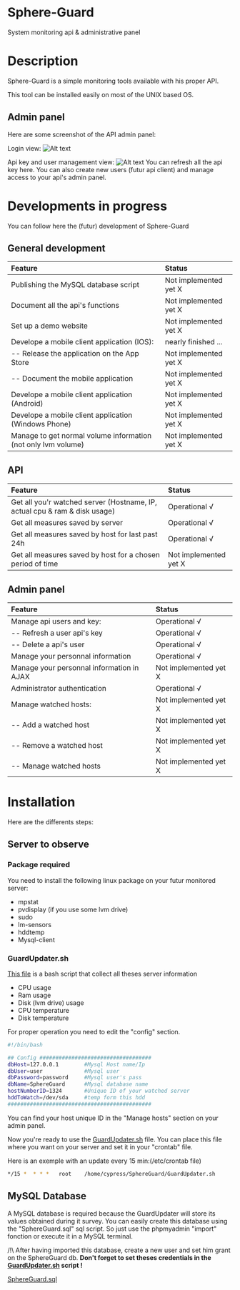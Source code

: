 Sphere-Guard
============

System monitoring api &amp; administrative panel



# Description

Sphere-Guard is a simple monitoring tools available with his proper API.

This tool can be installed easily on most of the UNIX based OS.

## Admin panel

Here are some screenshot of the API admin panel:

Login view:
![Alt text](https://lh4.googleusercontent.com/-qq0ZpTVwVyg/U5N91ITF_nI/AAAAAAAAB80/BR9aGsYAk5Y/w2868-h1598-no/Capture+d%25E2%2580%2599e%25CC%2581cran+2014-06-07+a%25CC%2580+23.01.15.png "Login view")

Api key and user management view:
![Alt text](https://lh6.googleusercontent.com/-VomJR6E0ukc/U5OAOJN48TI/AAAAAAAAB9E/fNlT0REb0L4/w2876-h1608-no/Capture+d%25E2%2580%2599e%25CC%2581cran+2014-06-07+a%25CC%2580+23.05.42.png "Api key and user management view")
You can refresh all the api key here. You can also create new users (futur api client) and manage access to your api's admin panel.


# Developments in progress

You can follow here the (futur) development of Sphere-Guard

## General development

| Feature                                                                                                  | Status                |
| :------------------------------------------------------------------------------------------------------- |:----------------------|
| Publishing the MySQL database script                                                                     | Not implemented yet X |
| Document all the api's functions                                                                         | Not implemented yet X |
| Set up a demo website                                                                                    | Not implemented yet X |
| Develope a mobile client application (IOS):                                                              | nearly finished   ... |
| -- Release the application on the App Store                                                              | Not implemented yet X |
| -- Document the mobile application                                                                       | Not implemented yet X |
| Develope a mobile client application (Android)                                                           | Not implemented yet X |
| Develope a mobile client application (Windows Phone)                                                     | Not implemented yet X |
| Manage to get normal volume information (not only lvm volume)                                            | Not implemented yet X |

## API
 
| Feature                                                                                                  | Status                |
| :------------------------------------------------------------------------------------------------------- |:----------------------|
| Get all you'r watched server (Hostname, IP, actual cpu & ram & disk usage)                               | Operational √         |
| Get all measures saved by server                                                                         | Operational √         |
| Get all measures saved by host for last past 24h                                                         | Operational √         |
| Get all measures saved by host for a chosen period of time                                               | Not implemented yet X |

## Admin panel

| Feature                                                                                                  | Status                |
| :------------------------------------------------------------------------------------------------------- |:----------------------|
| Manage api users and key:                                                                                | Operational √         |
| -- Refresh a user api's key                                                                              | Operational √         |
| -- Delete a api's user                                                                                   | Operational √         |
| Manage your personnal information                                                                        | Operational √         |
| Manage your personnal information in AJAX                                                                | Not implemented yet X |
| Administrator authentication                                                                             | Operational √         |
| Manage watched hosts:                                                                                    | Not implemented yet X |
| -- Add a watched host                                                                                    | Not implemented yet X |
| -- Remove a watched host                                                                                 | Not implemented yet X |
| -- Manage watched hosts                                                                                  | Not implemented yet X |


# Installation
Here are the differents steps:


## Server to observe
### Package required
You need to install the following linux package on your futur monitored server:
* mpstat
* pvdisplay (if you use some lvm drive)
* sudo
* lm-sensors
* hddtemp
* Mysql-client

### GuardUpdater.sh
<a href="https://github.com/CypressXt/Sphere-Guard/blob/master/GuardUpdater.sh">This file</a> is a bash script that collect all theses server information
* CPU usage
* Ram usage
* Disk (lvm drive) usage
* CPU temperature
* Disk temperature

For proper operation you need to edit the "config" section.

```bash
#!/bin/bash

## Config ###################################
dbHost=127.0.0.1        #Mysql Host name/Ip
dbUser=user             #Mysql user
dbPassword=password     #Mysql user's pass
dbName=SphereGuard      #Mysql database name
hostNumberID=1324       #Unique ID of your watched server
hddToWatch=/dev/sda     #temp form this hdd
#############################################
```

You can find your host unique ID in the "Manage hosts" section on your admin panel.

Now you're ready to use the <a href="https://github.com/CypressXt/Sphere-Guard/blob/master/GuardUpdater.sh">GuardUpdater.sh</a> file.
You can place this file where you want on your server and set it in your "crontab" file.

Here is an exemple with an update every 15 min:(/etc/crontab file)
```bash
*/15 *	* * *	root	/home/cypress/SphereGuard/GuardUpdater.sh
```


## MySQL Database

A MySQL database is required because the GuardUpdater will store its values ​​obtained during it survey.
You can easily create this database using the "SphereGuard.sql" sql script. So just use the phpmyadmin "import" fonction or execute it in a MySQL terminal.

/!\ After having imported this database, create a new user and set him grant on the SphereGuard db. **Don't forget to set theses credentials in the <a href="https://github.com/CypressXt/Sphere-Guard/blob/master/GuardUpdater.sh">GuardUpdater.sh</a> script !**

<a href="https://github.com/CypressXt/Sphere-Guard/blob/master/SphereGuard.sql">SphereGuard.sql</a>

